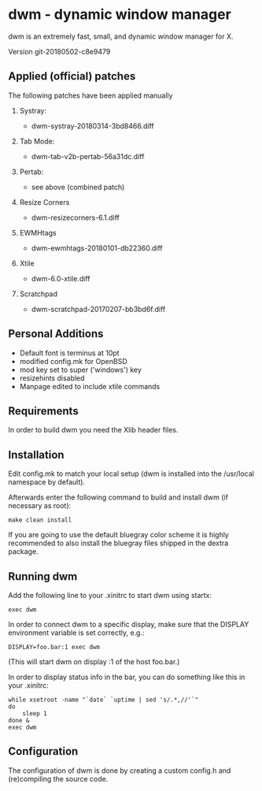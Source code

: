 dwm - dynamic window manager
============================
dwm is an extremely fast, small, and dynamic window manager for X.

Version git-20180502-c8e9479

Applied (official) patches
-------------------------
The following patches have been applied manually

1. Systray:
    - dwm-systray-20180314-3bd8466.diff

2. Tab Mode:
    - dwm-tab-v2b-pertab-56a31dc.diff

3. Pertab:
    - see above (combined patch)

4. Resize Corners
    - dwm-resizecorners-6.1.diff

5. EWMHtags
    - dwm-ewmhtags-20180101-db22360.diff

6. Xtile
    - dwm-6.0-xtile.diff

7. Scratchpad
    - dwm-scratchpad-20170207-bb3bd6f.diff


Personal Additions
------------------
- Default font is terminus at 10pt
- modified config.mk for OpenBSD
- mod key set to super ('windows') key
- resizehints disabled
- Manpage edited to include xtile commands 


Requirements
------------
In order to build dwm you need the Xlib header files.


Installation
------------
Edit config.mk to match your local setup (dwm is installed into
the /usr/local namespace by default).

Afterwards enter the following command to build and install dwm (if
necessary as root):

    make clean install

If you are going to use the default bluegray color scheme it is highly
recommended to also install the bluegray files shipped in the dextra package.


Running dwm
-----------
Add the following line to your .xinitrc to start dwm using startx:

    exec dwm

In order to connect dwm to a specific display, make sure that
the DISPLAY environment variable is set correctly, e.g.:

    DISPLAY=foo.bar:1 exec dwm

(This will start dwm on display :1 of the host foo.bar.)

In order to display status info in the bar, you can do something
like this in your .xinitrc:

    while xsetroot -name "`date` `uptime | sed 's/.*,//'`"
    do
    	sleep 1
    done &
    exec dwm


Configuration
-------------
The configuration of dwm is done by creating a custom config.h
and (re)compiling the source code.

